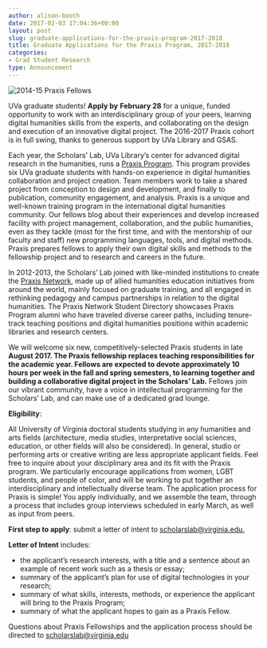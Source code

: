 ```yaml
---
author: alison-booth
date: 2017-02-03 17:04:36+00:00
layout: post
slug: graduate-applications-for-the-praxis-program-2017-2018
title: Graduate Applications for the Praxis Program, 2017-2018
categories:
- Grad Student Research
type: Announcement
---
```


![2014-15 Praxis Fellows](http://static.scholarslab.org/wp-content/uploads/2017/02/Praxis15-16Fellows-300x189.jpeg)

UVa graduate students! **Apply by** **February 28** for a unique, funded opportunity to work with an interdisciplinary group of your peers, learning digital humanities skills from the experts, and collaborating on the design and execution of an innovative digital project. The 2016-2017 Praxis cohort is in full swing, thanks to generous support by UVa Library and GSAS.

Each year, the Scholars’ Lab, UVa Library’s center for advanced digital research in the humanities, runs a [Praxis Program](http://scholarslab.org/graduate-fellowships/). This program provides six UVa graduate students with hands-on experience in digital humanities collaboration and project creation. Team members work to take a shared project from conception to design and development, and finally to publication, community engagement, and analysis. Praxis is a unique and well-known training program in the international digital humanities community. Our fellows blog about their experiences and develop increased facility with project management, collaboration, and the public humanities, even as they tackle (most for the first time, and with the mentorship of our faculty and staff) new programming languages, tools, and digital methods. Praxis prepares fellows to apply their own digital skills and methods to the fellowship project and to research and careers in the future.

In 2012-2013, the Scholars’ Lab joined with like-minded institutions to create the [Praxis Network](http://praxis-network.org/), made up of allied humanities education initiatives from around the world, mainly focused on graduate training, and all engaged in rethinking pedagogy and campus partnerships in relation to the digital humanities. The Praxis Network Student Directory showcases Praxis Program alumni who have traveled diverse career paths, including tenure-track teaching positions and digital humanities positions within academic libraries and research centers.

We will welcome six new, competitively-selected Praxis students in late **August 2017. The Praxis fellowship replaces teaching responsibilities for the academic year. Fellows are expected to devote approximately 10 hours per week in the fall and spring semesters, to learning together and building a collaborative digital project in the Scholars’ Lab.** Fellows join our vibrant community, have a voice in intellectual programming for the Scholars’ Lab, and can make use of a dedicated grad lounge.

**Eligibility**:

All University of Virginia doctoral students studying in any humanities and arts fields (architecture, media studies, interpretative social sciences, education, or other fields will also be considered). In general, studio or performing arts or creative writing are less appropriate applicant fields. Feel free to inquire about your disciplinary area and its fit with the Praxis program. We particularly encourage applications from women, LGBT students, and people of color, and will be working to put together an interdisciplinary and intellectually diverse team.
The application process for Praxis is simple! You apply individually, and we assemble the team, through a process that includes group interviews scheduled in early March, as well as input from peers.

**First step to apply**: submit a letter of intent to [scholarslab@virginia.edu.](mailto:scholarslab@virginia.edu)

**Letter of Intent** includes:

- the applicant’s research interests, with a title and a sentence about an example of recent work such as a thesis or essay;
-  summary of the applicant’s plan for use of digital technologies in your research;
-  summary of what skills, interests, methods, or experience the applicant will bring to the Praxis Program;
-  summary of what the applicant hopes to gain as a Praxis Fellow.

Questions about Praxis Fellowships and the application process should be directed to [scholarslab@virginia.edu](mailto:scholarslab@virginia.edu)
